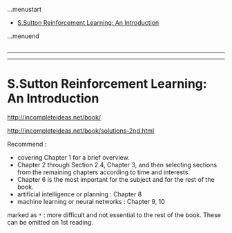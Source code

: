 ...menustart

 - [S.Sutton  Reinforcement Learning: An Introduction](#342fa46063871d6156d9695e6878e2d8)

...menuend


<h2 id="342fa46063871d6156d9695e6878e2d8"></h2>

-----
-----

# S.Sutton  Reinforcement Learning: An Introduction

http://incompleteideas.net/book/

http://incompleteideas.net/book/solutions-2nd.html

Recommend :

- covering Chapter 1 for a brief overview.
- Chapter 2 through Section 2.4, Chapter 3, and then selecting sections from the remaining chapters according to time and interests.
- Chapter 6 is the most important for the subject and for the rest of the book.
- artificial intelligence or planning :  Chapter 8
- machine learning or neural networks :  Chapter 9, 10


marked as `*` :  more difficult and not essential to the rest of the book.  These can be omitted on 1st reading. 


